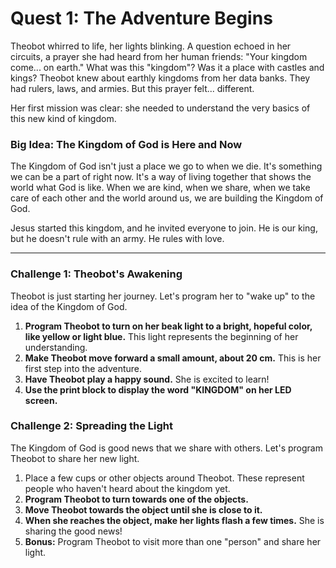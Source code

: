 # Quest 1: The Adventure Begins

Theobot whirred to life, her lights blinking. A question echoed in her circuits, a prayer she had heard from her human friends: "Your kingdom come... on earth." What was this "kingdom"? Was it a place with castles and kings? Theobot knew about earthly kingdoms from her data banks. They had rulers, laws, and armies. But this prayer felt... different.

Her first mission was clear: she needed to understand the very basics of this new kind of kingdom.

### Big Idea: The Kingdom of God is Here and Now

The Kingdom of God isn't just a place we go to when we die. It's something we can be a part of right now. It's a way of living together that shows the world what God is like. When we are kind, when we share, when we take care of each other and the world around us, we are building the Kingdom of God.

Jesus started this kingdom, and he invited everyone to join. He is our king, but he doesn't rule with an army. He rules with love.

---

### Challenge 1: Theobot's Awakening

Theobot is just starting her journey. Let's program her to "wake up" to the idea of the Kingdom of God.

1.  **Program Theobot to turn on her beak light to a bright, hopeful color, like yellow or light blue.** This light represents the beginning of her understanding.
2.  **Make Theobot move forward a small amount, about 20 cm.** This is her first step into the adventure.
3.  **Have Theobot play a happy sound.** She is excited to learn!
4.  **Use the print block to display the word "KINGDOM" on her LED screen.**

### Challenge 2: Spreading the Light

The Kingdom of God is good news that we share with others. Let's program Theobot to share her new light.

1.  Place a few cups or other objects around Theobot. These represent people who haven't heard about the kingdom yet.
2.  **Program Theobot to turn towards one of the objects.**
3.  **Move Theobot towards the object until she is close to it.**
4.  **When she reaches the object, make her lights flash a few times.** She is sharing the good news!
5.  **Bonus:** Program Theobot to visit more than one "person" and share her light.


